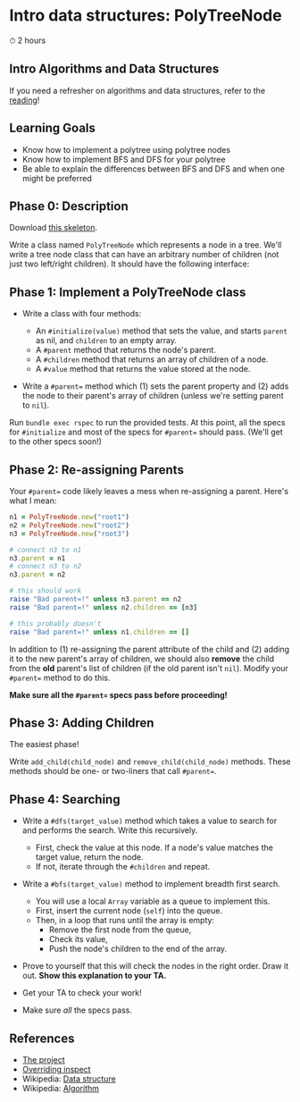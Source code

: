 
# Intro data structures: PolyTreeNode
⏱ 2 hours

## Intro Algorithms and Data Structures

If you need a refresher on algorithms and data structures, refer to the [reading](https://open.appacademy.io/learn/full-stack-online/ruby/intro-to-algorithms-and-data-structures)!

## Learning Goals

- Know how to implement a polytree using polytree nodes
- Know how to implement BFS and DFS for your polytree
- Be able to explain the differences between BFS and DFS and when one might be preferred

## Phase 0: Description

Download [this skeleton](https://assets.aaonline.io/fullstack/ruby/projects/poly_tree_node/skeleton.zip).

Write a class named `PolyTreeNode` which represents a node in a tree. We'll write a tree node class that can have an arbitrary number of children (not just two left/right children). It should have the following interface:

## Phase 1: Implement a PolyTreeNode class

- Write a class with four methods:
  - An `#initialize(value)` method that sets the value, and starts `parent` as nil, and `children` to an empty array.
  - A `#parent` method that returns the node's parent.
  - A `#children` method that returns an array of children of a node.
  - A `#value` method that returns the value stored at the node.

- Write a `#parent=` method which (1) sets the parent property and (2) adds the node to their parent's array of children (unless we're setting parent to `nil`).

Run `bundle exec rspec` to run the provided tests. At this point, all the specs for `#initialize` and most of the specs for `#parent=` should pass. (We'll get to the other specs soon!)

## Phase 2: Re-assigning Parents

Your `#parent=` code likely leaves a mess when re-assigning a parent. Here's what I mean:

```ruby
n1 = PolyTreeNode.new("root1")
n2 = PolyTreeNode.new("root2")
n3 = PolyTreeNode.new("root3")

# connect n3 to n1
n3.parent = n1
# connect n3 to n2
n3.parent = n2

# this should work
raise "Bad parent=!" unless n3.parent == n2
raise "Bad parent=!" unless n2.children == [n3]

# this probably doesn't
raise "Bad parent=!" unless n1.children == []
```

In addition to (1) re-assigning the parent attribute of the child and (2) adding it to the new parent's array of children, we should also **remove** the child from the **old** parent's list of children (if the old parent isn't `nil`). Modify your `#parent=` method to do this.

**Make sure all the `#parent=` specs pass before proceeding!**

## Phase 3: Adding Children

The easiest phase!

Write `add_child(child_node)` and `remove_child(child_node)` methods. These methods should be one- or two-liners that call `#parent=`.

## Phase 4: Searching

- Write a `#dfs(target_value)` method which takes a value to search for and performs the search. Write this recursively.
  - First, check the value at this node. If a node's value matches the target value, return the node.
  - If not, iterate through the `#children` and repeat.

- Write a `#bfs(target_value)` method to implement breadth first search.
  - You will use a local `Array` variable as a queue to implement this.
  - First, insert the current node (`self`) into the queue.
  - Then, in a loop that runs until the array is empty:
    - Remove the first node from the queue,
    - Check its value,
    - Push the node's children to the end of the array.

- Prove to yourself that this will check the nodes in the right order. Draw it out. **Show this explanation to your TA.**
- Get your TA to check your work!
- Make sure *all* the specs pass.

## References
- [The project](https://open.appacademy.io/learn/full-stack-online/ruby/intro-data-structures--polytreenode)
- [Overriding inspect](https://open.appacademy.io/learn/full-stack-online/ruby/inspecting-complex-elements)
- Wikipedia: [Data structure](http://en.wikipedia.org/wiki/Data_structure)
- Wikipedia: [Algorithm](http://en.wikipedia.org/wiki/Algorithm)
